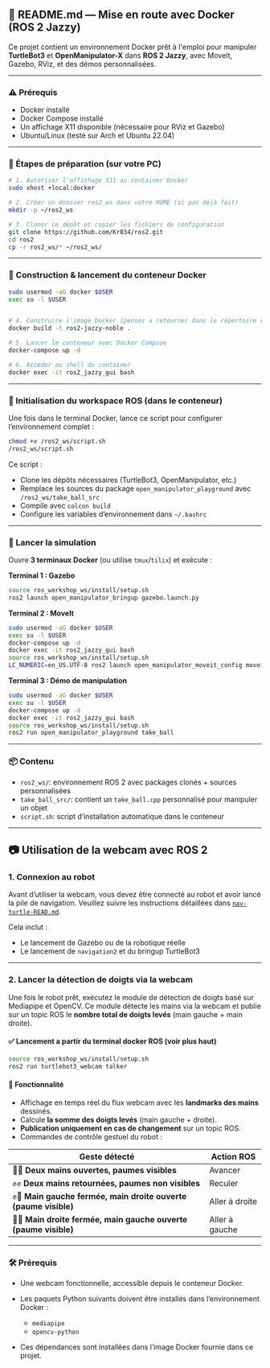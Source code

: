 ## 📘 README.md — Mise en route avec Docker (ROS 2 Jazzy)

Ce projet contient un environnement Docker prêt à l'emploi pour manipuler **TurtleBot3** et **OpenManipulator-X** dans **ROS 2 Jazzy**, avec MoveIt, Gazebo, RViz, et des démos personnalisées.

---

### ⚠️ Prérequis

* Docker installé
* Docker Compose installé
* Un affichage X11 disponible (nécessaire pour RViz et Gazebo)
* Ubuntu/Linux (testé sur Arch et Ubuntu 22.04)

---

### 🧪 Étapes de préparation (sur votre PC)

```bash
# 1. Autoriser l'affichage X11 au container Docker
sudo xhost +local:docker

# 2. Créer un dossier ros2_ws dans votre HOME (si pas déjà fait)
mkdir -p ~/ros2_ws

# 3. Cloner ce dépôt et copier les fichiers de configuration
git clone https://github.com/Kr034/ros2.git
cd ros2
cp -r ros2_ws/* ~/ros2_ws/
```

---

### 🐳 Construction & lancement du conteneur Docker

```bash
sudo usermod -aG docker $USER
exec su -l $USER
```

```bash

# 4. Construire l'image Docker (pensez a retourner dans le répertoire ros2 du git)
docker build -t ros2-jazzy-noble .

# 5. Lancer le conteneur avec Docker Compose
docker-compose up -d

# 6. Accéder au shell du container
docker exec -it ros2_jazzy_gui bash
```

---

### 📜 Initialisation du workspace ROS (dans le conteneur)

Une fois dans le terminal Docker, lance ce script pour configurer l’environnement complet :

```bash
chmod +x /ros2_ws/script.sh
/ros2_ws/script.sh
```

Ce script :

* Clone les dépôts nécessaires (TurtleBot3, OpenManipulator, etc.)
* Remplace les sources du package `open_manipulator_playground` avec `/ros2_ws/take_ball_src`
* Compile avec `colcon build`
* Configure les variables d’environnement dans `~/.bashrc`

---

### 🚀 Lancer la simulation

Ouvre **3 terminaux Docker** (ou utilise `tmux`/`tilix`) et exécute :

**Terminal 1 : Gazebo**

```bash
source ros_workshop_ws/install/setup.sh
ros2 launch open_manipulator_bringup gazebo.launch.py
```

**Terminal 2 : MoveIt**

```bash
sudo usermod -aG docker $USER
exec su -l $USER
docker-compose up -d
docker exec -it ros2_jazzy_gui bash
source ros_workshop_ws/install/setup.sh
LC_NUMERIC=en_US.UTF-8 ros2 launch open_manipulator_moveit_config moveit_core.launch.py
```

**Terminal 3 : Démo de manipulation**

```bash
sudo usermod -aG docker $USER
exec su -l $USER
docker-compose up -d
docker exec -it ros2_jazzy_gui bash
source ros_workshop_ws/install/setup.sh
ros2 run open_manipulator_playground take_ball
```

---

### 📦 Contenu

* `ros2_ws/`: environnement ROS 2 avec packages clonés + sources personnalisées
* `take_ball_src/`: contient un `take_ball.cpp` personnalisé pour manipuler un objet
* `script.sh`: script d’installation automatique dans le conteneur

---

## 📷 Utilisation de la webcam avec ROS 2

### 1. Connexion au robot

Avant d’utiliser la webcam, vous devez être connecté au robot et avoir lancé la pile de navigation.
Veuillez suivre les instructions détaillées dans [`nav-turtle-READ.md`](https://github.com/Kr034/ros2/blob/main/nav-turtle-READ.md).

Cela inclut :

* Le lancement de Gazebo ou de la robotique réelle
* Le lancement de `navigation2` et du bringup TurtleBot3

---

### 2. Lancer la détection de doigts via la webcam

Une fois le robot prêt, exécutez le module de détection de doigts basé sur Mediapipe et OpenCV.
Ce module détecte les mains via la webcam et publie sur un topic ROS le **nombre total de doigts levés** (main gauche + main droite).

#### ✅ Lancement a partir du terminal docker ROS (voir plus haut)

```bash
source ros_workshop_ws/install/setup.sh
ros2 run turtlebot3_webcam talker
```

#### 🧠 Fonctionnalité

* Affichage en temps réel du flux webcam avec les **landmarks des mains** dessinés.
* Calcule **la somme des doigts levés** (main gauche + droite).
* **Publication uniquement en cas de changement** sur un topic ROS.
* Commandes de contrôle gestuel du robot :

| Geste détecté                                                   | Action ROS     |
| --------------------------------------------------------------- | -------------- |
| 👋👋 **Deux mains ouvertes, paumes visibles**                   | Avancer        |
| ✊✊ **Deux mains retournées, paumes non visibles**               | Reculer        |
| ✊👋 **Main gauche fermée, main droite ouverte (paume visible)** | Aller à droite |
| 👋✊ **Main droite fermée, main gauche ouverte (paume visible)** | Aller à gauche |

---

### 🛠 Prérequis

* Une webcam fonctionnelle, accessible depuis le conteneur Docker.
* Les paquets Python suivants doivent être installés dans l’environnement Docker :

  * `mediapipe`
  * `opencv-python`
* Ces dépendances sont installées dans l’image Docker fournie dans ce projet.
